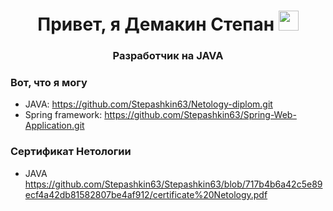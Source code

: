 <h1 align="center">Привет, я Демакин Степан</a> 
<img src="https://github.com/blackcater/blackcater/raw/main/images/Hi.gif" height="32"/></h1>

<h3 align="center">Разработчик на JAVA</h3>

### Вот, что я могу

- JAVA: https://github.com/Stepashkin63/Netology-diplom.git
- Spring framework: https://github.com/Stepashkin63/Spring-Web-Application.git


### Сертификат Нетологии
* JAVA https://github.com/Stepashkin63/Stepashkin63/blob/717b4b6a42c5e89ecf4a42db81582807be4af912/certificate%20Netology.pdf